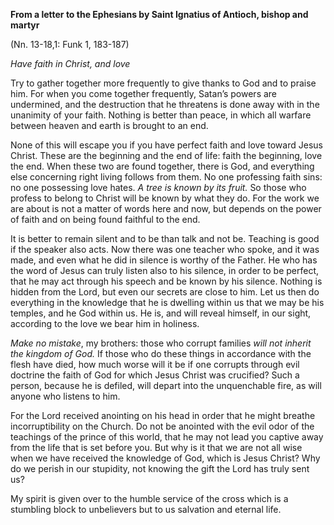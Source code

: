 

**From a letter to the Ephesians by Saint Ignatius of Antioch, bishop and martyr**

(Nn. 13-18,1: Funk 1, 183-187)

_Have faith in Christ, and love_

Try to gather together more frequently to give thanks to God and to praise him. For when you come together frequently, Satan’s powers are undermined, and the destruction that he threatens is done away with in the unanimity of your faith. Nothing is better than peace, in which all warfare between heaven and earth is brought to an end.

None of this will escape you if you have perfect faith and love toward Jesus Christ. These are the beginning and the end of life: faith the beginning, love the end. When these two are found together, there is God, and everything else concerning right living follows from them. No one professing faith sins: no one possessing love hates. _A tree is known by its fruit._ So those who profess to belong to Christ will be known by what they do. For the work we are about is not a matter of words here and now, but depends on the power of faith and on being found faithful to the end.

It is better to remain silent and to be than talk and not be. Teaching is good if the speaker also acts. Now there was one teacher who spoke, and it was made, and even what he did in silence is worthy of the Father. He who has the word of Jesus can truly listen also to his silence, in order to be perfect, that he may act through his speech and be known by his silence. Nothing is hidden from the Lord, but even our secrets are close to him. Let us then do everything in the knowledge that he is dwelling within us that we may be his temples, and he God within us. He is, and will reveal himself, in our sight, according to the love we bear him in holiness.

_Make no mistake_, my brothers: those who corrupt families _will not inherit the kingdom of God._ If those who do these things in accordance with the flesh have died, how much worse will it be if one corrupts through evil doctrine the faith of God for which Jesus Christ was crucified? Such a person, because he is defiled, will depart into the unquenchable fire, as will anyone who listens to him.

For the Lord received anointing on his head in order that he might breathe incorruptibility on the Church. Do not be anointed with the evil odor of the teachings of the prince of this world, that he may not lead you captive away from the life that is set before you. But why is it that we are not all wise when we have received the knowledge of God, which is Jesus Christ? Why do we perish in our stupidity, not knowing the gift the Lord has truly sent us?

My spirit is given over to the humble service of the cross which is a stumbling block to unbelievers but to us salvation and eternal life.

